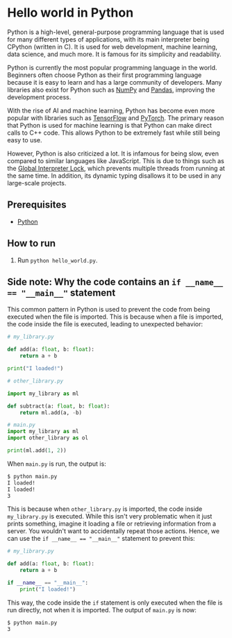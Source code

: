 # Hello world in Python

Python is a high-level, general-purpose programming language that is used for many different types of applications, with its main interpreter being CPython (written in C). It is used for web development, machine learning, data science, and much more. It is famous for its simplicity and readability.

Python is currently the most popular programming language in the world. Beginners often choose Python as their first programming language because it is easy to learn and has a large community of developers. Many libraries also exist for Python such as [NumPy](https://numpy.org/) and [Pandas](https://pandas.pydata.org/), improving the development process.

With the rise of AI and machine learning, Python has become even more popular with libraries such as [TensorFlow](https://www.tensorflow.org/) and [PyTorch](https://pytorch.org/). The primary reason that Python is used for machine learning is that Python can make direct calls to C++ code. This allows Python to be extremely fast while still being easy to use.

However, Python is also criticized a lot. It is infamous for being slow, even compared to similar languages like JavaScript. This is due to things such as the [Global Interpreter Lock](https://wiki.python.org/moin/GlobalInterpreterLock), which prevents multiple threads from running at the same time. In addition, its dynamic typing disallows it to be used in any large-scale projects.

## Prerequisites

- [Python](https://www.python.org/)

## How to run

1. Run `python hello_world.py`.

## Side note: Why the code contains an `if __name__ == "__main__"` statement

This common pattern in Python is used to prevent the code from being executed when the file is imported. This is because when a file is imported, the code inside the file is executed, leading to unexpected behavior:

```py
# my_library.py

def add(a: float, b: float):
    return a + b

print("I loaded!")
```

```py
# other_library.py

import my_library as ml

def subtract(a: float, b: float):
    return ml.add(a, -b)
```

```py
# main.py
import my_library as ml
import other_library as ol

print(ml.add(1, 2))
```

When `main.py` is run, the output is:

```bash
$ python main.py
I loaded!
I loaded!
3
```

This is because when `other_library.py` is imported, the code inside `my_library.py` is executed. While this isn't very problematic when it just prints something, imagine it loading a file or retrieving information from a server. You wouldn't want to accidentally repeat those actions. Hence, we can use the `if __name__ == "__main__"` statement to prevent this:

```py
# my_library.py

def add(a: float, b: float):
    return a + b

if __name__ == "__main__":
    print("I loaded!")
```

This way, the code inside the `if` statement is only executed when the file is run directly, not when it is imported. The output of `main.py` is now:

```bash
$ python main.py
3
```
